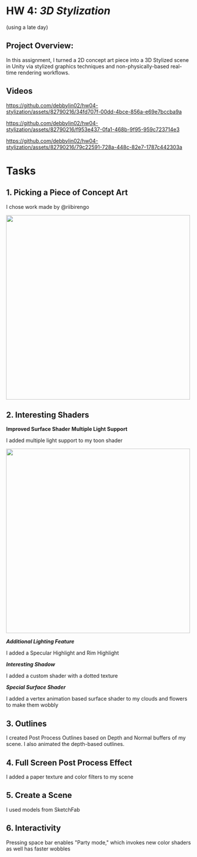 # HW 4: *3D Stylization*
(using a late day)

## Project Overview:
In this assignment, I turned a 2D concept art piece into a 3D Stylized scene in Unity via stylized graphics techniques and non-physically-based real-time rendering workflows. 

## Videos 

https://github.com/debbylin02/hw04-stylization/assets/82790216/34fd707f-00dd-4bce-856a-e69e7bccba9a


https://github.com/debbylin02/hw04-stylization/assets/82790216/f953e437-0fa1-468b-9f95-959c723714e3


https://github.com/debbylin02/hw04-stylization/assets/82790216/79c22591-728a-448c-82e7-1787c442303a


# Tasks

## 1. Picking a Piece of Concept Art
I chose work made by @riibirengo 

<img width="500px" src=https://github.com/debbylin02/hw04-stylization/blob/main/sunflower-rabbits-concept-art-riibrego-2.png>

## 2. Interesting Shaders
**Improved Surface Shader**
**Multiple Light Support**

I added multiple light support to my toon shader

<img width="500px" src=https://github.com/debbylin02/hw04-stylization/blob/main/Screenshot%202023-11-07%20223812.png>

***Additional Lighting Feature***

I added a Specular Highlight and Rim Highlight  

***Interesting Shadow***

I added a custom shader with a dotted texture 


***Special Surface Shader***

I added a vertex animation based surface shader to my clouds and flowers to make them wobbly 

## 3. Outlines

I created Post Process Outlines based on Depth and Normal buffers of my scene. I also animated the depth-based outlines.  

## 4. Full Screen Post Process Effect

I added a paper texture and color filters to my scene 

## 5. Create a Scene

I used models from SketchFab 

## 6. Interactivity

Pressing space bar enables "Party mode," which invokes new color shaders as well has faster wobbles  
